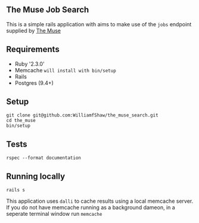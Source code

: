 ## The Muse Job Search

This is a simple rails application with aims to make use of the `jobs` endpoint supplied by [The Muse](https://www.themuse.com/)

## Requirements

- Ruby '2.3.0'
- Memcache `will install with bin/setup`
- Rails
- Postgres (9.4+)


## Setup

```
git clone git@github.com:WilliamfShaw/the_muse_search.git
cd the_muse
bin/setup

```

## Tests

```
rspec --format documentation

```
## Running locally

```
rails s

```

This application uses `dalli` to cache results using a local memcache server. If you do not have memcache running as a background dameon, in a seperate terminal window run `memcache`

